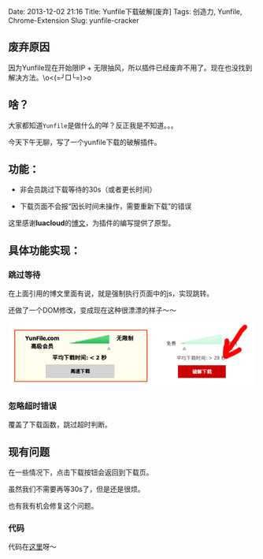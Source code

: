 Date: 2013-12-02 21:16
Title: Yunfile下载破解[废弃]
Tags: 创造力, Yunfile, Chrome-Extension
Slug: yunfile-cracker


## 废弃原因

因为Yunfile现在开始限IP + 无限抽风，所以插件已经废弃不用了。现在也没找到解决方法。\o<(=╯□╰=)>o

## 啥？

大家都知道``Yunfile``是做什么的咩？反正我是不知道。。。

今天下午无聊，写了一个yunfile下载的破解插件。

## 功能：

* 非会员跳过下载等待的30s（或者更长时间）

* 下载页面不会报“因长时间未操作，需要重新下载”的错误

这里感谢**luacloud**的[博文][1]，为插件的编写提供了原型。

## 具体功能实现：

### 跳过等待

在上面引用的博文里面有说，就是强制执行页面中的js，实现跳转。

还做了一个DOM修改，变成现在这种很漂漂的样子～～

![Yunfile-Craker-1][2]

### 忽略超时错误

覆盖了下载函数，跳过超时判断。

## 现有问题

在一些情况下，点击下载按钮会返回到下载页。

虽然我们不需要再等30s了，但是还是很烦。

也有我有机会修复这个问题。

### 代码

代码在[这里][3]呀～


[1]: http://www.luacloud.com/2012/crack-yunfile-network-disk-30-wait-for-restrictions.html

[2]: https://github.com/Wizmann/assets/raw/master/wizmann-tk-pic/yunfile-craker-1.png

[3]: https://github.com/Wizmann/Utils/tree/master/Chrome-extension/yunfile-cracker
